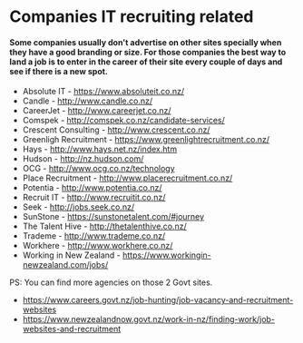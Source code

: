 # Companies IT recruiting related
#### Some companies usually don't advertise on other sites specially when they have a good branding or size. For those companies the best way to land a job is to enter in the career of their site every couple of days and see if there is a new spot.


* Absolute IT - https://www.absoluteit.co.nz/ 
* Candle - http://www.candle.co.nz/ 
* CareerJet - http://www.careerjet.co.nz/ 
* Comspek - http://comspek.co.nz/candidate-services/ 
* Crescent Consulting - http://www.crescent.co.nz/ 
* Greenligh Recruitment - https://www.greenlightrecruitment.co.nz/ 
* Hays - http://www.hays.net.nz/index.htm 
* Hudson - http://nz.hudson.com/ 
* OCG - http://www.ocg.co.nz/technology 
* Place Recruitment - http://www.placerecruitment.co.nz/ 
* Potentia - http://www.potentia.co.nz/ 
* Recruit IT - http://www.recruitit.co.nz/ 
* Seek - http://jobs.seek.co.nz/ 
* SunStone - https://sunstonetalent.com/#journey 
* The Talent Hive - http://thetalenthive.co.nz/ 
* Trademe - http://www.trademe.co.nz/ 
* Workhere - http://www.workhere.co.nz/ 
* Working in New Zealand - https://www.workingin-newzealand.com/jobs/

PS: You can find more agencies on those 2 Govt sites. 
* https://www.careers.govt.nz/job-hunting/job-vacancy-and-recruitment-websites
* https://www.newzealandnow.govt.nz/work-in-nz/finding-work/job-websites-and-recruitment

